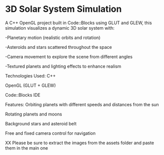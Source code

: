 #  3D Solar System Simulation
A C++ OpenGL project built in Code::Blocks using GLUT and GLEW, this simulation visualizes a dynamic 3D solar system with:

-Planetary motion (realistic orbits and rotation)

-Asteroids and stars scattered throughout the space

-Camera movement to explore the scene from different angles

-Textured planets and lighting effects to enhance realism

Technologies Used:
C++

OpenGL (GLUT + GLEW)

Code::Blocks IDE

Features:
Orbiting planets with different speeds and distances from the sun

Rotating planets and moons

Background stars and asteroid belt

Free and fixed camera control for navigation

XX Please be sure to extract the images from the assets folder and paste them in the main one

